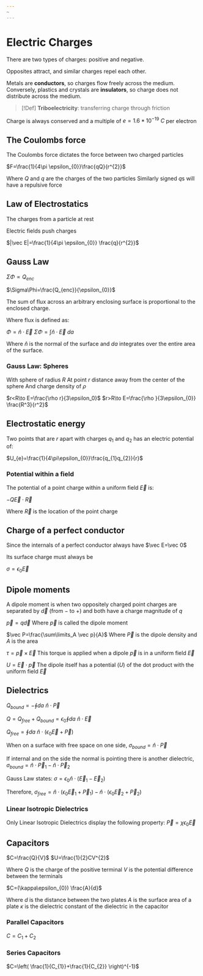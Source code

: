 ```yaml
---
~
---
```

# Electric Charges

There are two types of charges: positive and negative.

Opposites attract, and similar charges repel each other.

Metals are **conductors**, so charges flow freely across the medium. Conversely, plastics and crystals are **insulators**, so charge does not distribute across the medium.

>[!Def]
>**Triboelectricity**: transferring charge through friction

Charge is always conserved and a multiple of $e=1.6*10^{-19}~C$ per electron

## The Coulombs force

The Coulombs force dictates the force between two charged particles

$F=\frac{1}{4\pi \epsilon_{0}}\frac{qQ}{r^{2}}$

Where $Q$ and $q$ are the charges of the two particles
Similarly signed $q$s will have a repulsive force

## Law of Electrostatics

The charges from a particle at rest

Electric fields push charges

$|\vec E|=\frac{1}{4\pi \epsilon_{0}} \frac{q}{r^{2}}$

## Gauss Law

$\Sigma\Phi\propto Q_{enc}$

$\Sigma\Phi=\frac{Q_{enc}}{\epsilon_{0}}$

The sum of flux across an arbitrary enclosing surface is proportional to the enclosed charge.

Where flux is defined as:

$\Phi=\hat n\cdot \vec E$
$\Sigma\Phi=\int\hat n\cdot \vec E~da$

Where $\hat n$ is the normal of the surface and $da$ integrates over the entire area of the surface.

### Gauss Law: Spheres

With sphere of radius $R$
At point $r$ distance away from the center of the sphere
And charge density of $\rho$

$r<R\to E=\frac{\rho r}{3\epsilon_0}$
$r>R\to E=\frac{\rho }{3\epsilon_{0}} \frac{R^3}{r^2}$

## Electrostatic energy

Two points that are $r$ apart with charges $q_1$ and $q_2$ has an electric potential of:

$U_{e}=\frac{1}{4\pi\epsilon_{0}}\frac{q_{1}q_{2}}{r}$

### Potential within a field

The potential of a point charge within a uniform field $\vec E$ is:

$-Q\vec E \cdot \vec R$

Where $\vec R$ is the location of the point charge

## Charge of a perfect conductor

Since the internals of a perfect conductor always have $\vec E=\vec 0$

Its surface charge must always be

$\sigma=\epsilon_{0}\vec E$

## Dipole moments

A dipole moment is when two oppositely charged point charges are separated by $\vec d$ (from $-$ to $+$) and both have a charge magnitude of $q$

$\vec p=q\vec d$
Where $\vec p$ is called the dipole moment

$\vec P=\frac{\sum\limits_A \vec p}{A}$
Where $\vec P$ is the dipole density and $A$ is the area

$\tau=\vec p\times \vec E$
This torque is applied when a dipole $\vec p$ is in a uniform field $\vec E$

$U=\vec E\cdot \vec p$
The dipole itself has a potential ($U$) of the dot product with the uniform field $\vec E$

## Dielectrics

$Q_{bound}=-\oint da ~\hat n\cdot\vec P$

$Q=Q_{free}+Q_{bound}=\epsilon_{0}\oint da ~\hat n\cdot\vec E$

$Q_{free}=\oint da ~\hat n\cdot(\epsilon_{0}\vec E+\vec P)$

When on a surface with free space on one side,
$\sigma_{bound}=\hat n\cdot \vec P$

If internal and on the side the normal is pointing there is another dielectric,
$\sigma_{bound}=\hat n\cdot\vec P_{1}-\hat n\cdot\vec P_{2}$

Gauss Law states:
$\sigma=\epsilon_{0}\hat n\cdot(\vec E_{1}-\vec E_{2})$

Therefore,
$\sigma_{free}=\hat n\cdot(\epsilon_{0}\vec E_{1}+\vec P_{1})-\hat n\cdot(\epsilon_{0}\vec E_{2}+\vec P_{2})$

### Linear Isotropic Dielectrics

Only Linear Isotropic Dielectrics display the following property:
$\vec P=\chi \epsilon_{0}\vec E$
## Capacitors

$C=\frac{Q}{V}$
$U=\frac{1}{2}CV^{2}$

Where $Q$ is the charge of the positive terminal
$V$ is the potential difference between the terminals

$C=(\kappa\epsilon_{0}) \frac{A}{d}$

Where $d$ is the distance between the two plates
$A$ is the surface area of a plate
$\kappa$ is the dielectric constant of the dielectric in the capacitor

### Parallel Capacitors

$C=C_{1}+C_{2}$

### Series Capacitors

$C=\left( \frac{1}{C_{1}}+\frac{1}{C_{2}} \right)^{-1}$
